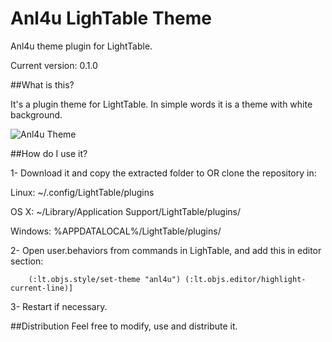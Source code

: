 Anl4u LighTable Theme
===========

Anl4u theme plugin for LightTable.

Current version: 0.1.0

##What is this?

It's a plugin theme for LightTable. In simple words it is a theme with white background.

![Anl4u Theme](http://i.imgur.com/4UJ1rRe.png)

##How do I use it?

1- Download it and copy the extracted folder to OR clone the repository in:

Linux: ~/.config/LightTable/plugins

OS X: ~/Library/Application Support/LightTable/plugins/

Windows: %APPDATALOCAL%/LightTable/plugins/

2- Open user.behaviors from commands in LighTable, and add this in editor section:

		(:lt.objs.style/set-theme "anl4u") (:lt.objs.editor/highlight-current-line)]

3- Restart if necessary.

##Distribution
Feel free to modify, use and distribute it.
